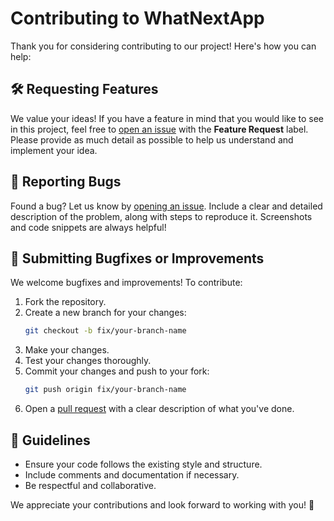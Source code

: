 # Contributing to WhatNextApp

Thank you for considering contributing to our project! Here's how you can help:

## 🛠 Requesting Features
We value your ideas! If you have a feature in mind that you would like to see in this project, feel free to [open an issue](https://github.com/KnyGTech/WhatNextApp/issues) with the **Feature Request** label. Please provide as much detail as possible to help us understand and implement your idea.

## 🐛 Reporting Bugs
Found a bug? Let us know by [opening an issue](https://github.com/KnyGTech/WhatNextApp/issues). Include a clear and detailed description of the problem, along with steps to reproduce it. Screenshots and code snippets are always helpful!

## 🔧 Submitting Bugfixes or Improvements
We welcome bugfixes and improvements! To contribute:
1. Fork the repository.
2. Create a new branch for your changes:  
   ```bash
   git checkout -b fix/your-branch-name
   ```
3. Make your changes.
4. Test your changes thoroughly.
5. Commit your changes and push to your fork:  
   ```bash
   git push origin fix/your-branch-name
   ```
6. Open a [pull request](https://github.com/KnyGTech/WhatNextApp/pulls) with a clear description of what you've done.

## 📜 Guidelines
- Ensure your code follows the existing style and structure.
- Include comments and documentation if necessary.
- Be respectful and collaborative.

We appreciate your contributions and look forward to working with you! 🙌
